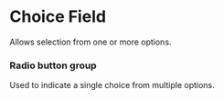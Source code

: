 # Choice Field
Allows selection from one or more options.

### Radio button group
Used to indicate a single choice from multiple options.

<!---
{{> ChoiceFieldGroupElem props=ChoiceFieldGroupModels.props }}
--->

<!---
{{> ChoiceFieldGroupJS }}
--->